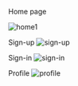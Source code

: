 Home page

![home1](https://github.com/alwaysAnsh/Real-Estate/assets/121539688/be3562b1-25dd-41b5-ae4c-01ad4bc669bb)

Sign-up
![sign-up](https://github.com/alwaysAnsh/Real-Estate/assets/121539688/dc59b4ae-8e1d-4e1c-93db-7f9ca9f2c325)

Sign-in
![sign-in](https://github.com/alwaysAnsh/Real-Estate/assets/121539688/3b583372-f4f5-49d0-b2f1-12ac357c9fe5)

Profile
![profile](https://github.com/alwaysAnsh/Real-Estate/assets/121539688/d61c983f-616e-406b-a082-fa20c3897414)
